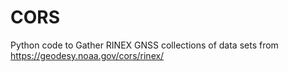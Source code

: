 # CORS
Python code to Gather RINEX GNSS collections of data sets from https://geodesy.noaa.gov/cors/rinex/
